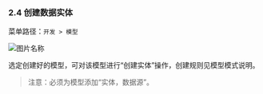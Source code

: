 ### 2.4 创建数据实体

菜单路径：`开发 > 模型`

![图片名称](https://attachments.tower.im/tower/d11833583f014c73a26a6b1c454f3b07?version=auto&filename=Clipboard%20Image.png)

选定创建好的模型，可对该模型进行“创建实体”操作，创建规则见模型模式说明。
> 注意：必须为模型添加“实体，数据源”。